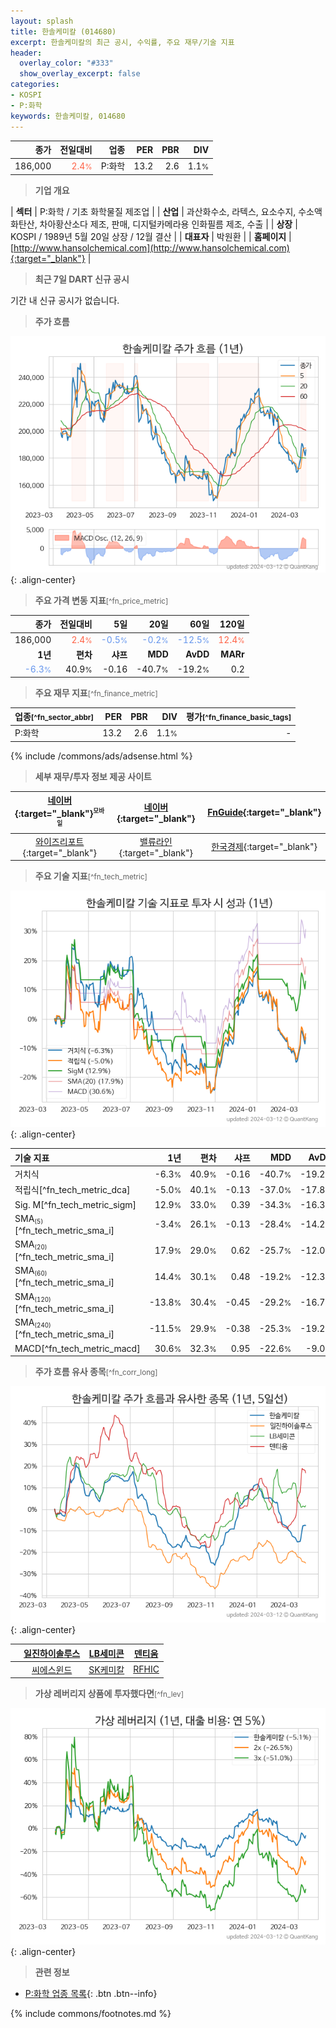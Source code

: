 ```yaml
---
layout: splash
title: 한솔케미칼 (014680)
excerpt: 한솔케미칼의 최근 공시, 수익률, 주요 재무/기술 지표
header:
  overlay_color: "#333"
  show_overlay_excerpt: false
categories:
- KOSPI
- P:화학
keywords: 한솔케미칼, 014680
---
```


| **종가** | **전일대비** | **업종** | **PER** | **PBR** | **DIV** |
| -------: | -----------: | -------: | ------: | ------: | ------: |
| 186,000 | <span style="color: tomato">2.4<small>%</small></span> | P:화학 | 13.2 | 2.6 | 1.1<small>%</small> |

<!-- more -->


> **기업 개요**<a id="company"></a>

| <span style="white-space:nowrap;">**섹터**</span> | P:화학 / 기초 화학물질 제조업 |
| <span style="white-space:nowrap;">**산업**</span> | 과산화수소, 라텍스, 요소수지, 수소액화탄산, 차아황산소다 제조, 판매, 디지털카메라용 인화필름 제조, 수출 |
| <span style="white-space:nowrap;">**상장**</span> | KOSPI / 1989년 5월 20일 상장 / 12월 결산 |
| <span style="white-space:nowrap;">**대표자**</span> | 박원환 |
| <span style="white-space:nowrap;">**홈페이지**</span> | [http://www.hansolchemical.com](http://www.hansolchemical.com){:target="_blank"} |


> **최근 7일 DART 신규 공시**<a id="dart"></a>

기간 내 신규 공시가 없습니다.


> **주가 흐름**<a id="price"></a>

![014680](/stock/images/014680.png){: .align-center}


> **주요 가격 변동 지표**<small>[^fn_price_metric]</small>

| **종가** | **전일대비** | **5일** | **20일** | **60일** | **120일** |
| -------: | -----------: | ------: | -------: | -------: | --------: |
| 186,000 | <span style="color: tomato">2.4<small>%</small></span> | <span style="color: cornflowerblue">-0.5<small>%</small></span> | <span style="color: cornflowerblue">-0.2<small>%</small></span> | <span style="color: cornflowerblue">-12.5<small>%</small></span> | <span style="color: tomato">12.4<small>%</small></span> |
| **1년** | **편차** | **샤프** | **MDD** | **AvDD** | **MARr** |
| <span style="color: cornflowerblue">-6.3<small>%</small></span> | 40.9<small>%</small> | -0.16 | -40.7<small>%</small> | -19.2<small>%</small> | 0.2 |


> **주요 재무 지표**<small>[^fn_finance_metric]</small>

| **업종**<small>[^fn_sector_abbr]</small> | **PER** | **PBR** | **DIV** | **평가**<small>[^fn_finance_basic_tags]</small> |
| :--------------------------------------- | ------: | ------: | ------: | ----------------------------------------------: |
| P:화학 | 13.2 | 2.6 | 1.1<small>%</small> | - |



{% include /commons/ads/adsense.html %}

> **세부 재무/투자 정보 제공 사이트**

| [네이버](https://m.stock.naver.com/domestic/stock/014680/finance/summary){:target="_blank"}<sup><small>모바일</small></sup> | [네이버](https://finance.naver.com/item/coinfo.naver?code=014680){:target="_blank"} | [FnGuide](https://comp.fnguide.com/SVO2/ASP/SVD_Invest.asp?gicode=A014680&MenuYn=Y){:target="_blank"} |
| :---: | :---: | :---: |
| [와이즈리포트](https://comp.wisereport.co.kr/company/c1040001.aspx?cmp_cd=014680){:target="_blank"} | [밸류라인](https://www.valueline.co.kr/finance/summary/014680){:target="_blank"} | [한국경제](https://markets.hankyung.com/stock/014680/financial-summary){:target="_blank"} |


> **주요 기술 지표**<small>[^fn_tech_metric]</small>


![014680](/stock/images/014680_tech.png){: .align-center}

| **기술 지표** | **1년** | **편차** | **샤프** | **MDD** | **AvDD** |
| :------------ | ------: | -----------: | -------: | ------: | -------: |
| 거치식 | -6.3<small>%</small> | 40.9<small>%</small> | -0.16 | -40.7<small>%</small> | -19.2<small>%</small> |
| 적립식[^fn_tech_metric_dca] | -5.0<small>%</small> | 40.1<small>%</small> | -0.13 | -37.0<small>%</small> | -17.8<small>%</small> |
| Sig. M[^fn_tech_metric_sigm] | 12.9<small>%</small> | 33.0<small>%</small> | 0.39 | -34.3<small>%</small> | -16.3<small>%</small> |
| SMA<small><sub>(5)</sub></small>[^fn_tech_metric_sma_i] | -3.4<small>%</small> | 26.1<small>%</small> | -0.13 | -28.4<small>%</small> | -14.2<small>%</small> |
| SMA<small><sub>(20)</sub></small>[^fn_tech_metric_sma_i] | 17.9<small>%</small> | 29.0<small>%</small> | 0.62 | -25.7<small>%</small> | -12.0<small>%</small> |
| SMA<small><sub>(60)</sub></small>[^fn_tech_metric_sma_i] | 14.4<small>%</small> | 30.1<small>%</small> | 0.48 | -19.2<small>%</small> | -12.3<small>%</small> |
| SMA<small><sub>(120)</sub></small>[^fn_tech_metric_sma_i] | -13.8<small>%</small> | 30.4<small>%</small> | -0.45 | -29.2<small>%</small> | -16.7<small>%</small> |
| SMA<small><sub>(240)</sub></small>[^fn_tech_metric_sma_i] | -11.5<small>%</small> | 29.9<small>%</small> | -0.38 | -25.3<small>%</small> | -19.2<small>%</small> |
| MACD[^fn_tech_metric_macd] | 30.6<small>%</small> | 32.3<small>%</small> | 0.95 | -22.6<small>%</small> | -9.0<small>%</small> |


> **주가 흐름 유사 종목**<a id="corr"></a><small>[^fn_corr_long]</small>

![014680](/stock/images/014680_corr.png){: .align-center}

|       | [일진하이솔루스](/271940/) | [LB세미콘](/061970/) | [덴티움](/145720/) |
| :---: | :------------------------------------: | :------------------------------------: | :------------------------------------: |
|       | [씨에스윈드](/112610/) | [SK케미칼](/285130/) | [RFHIC](/218410/) |


> **가상 레버리지 상품에 투자했다면**<a id="2x"></a><small>[^fn_lev]</small>

![014680](/stock/images/014680_2x.png){: .align-center}


> **관련 정보**

- [P:화학 업종 목록](/stats/sector/kospi_업종_화학_종목/){: .btn .btn--info}

{% include commons/footnotes.md %}